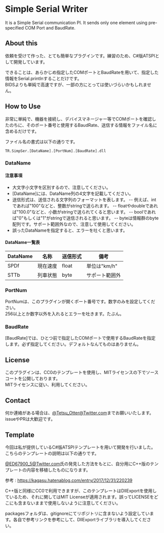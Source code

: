 # Simple Serial Writer
It is a Simple Serial communication PI. It sends only one element using pre-specified COM Port and BaudRate.

## About this
依頼を受けて作った、とても簡単なプラグインです。練習のため、C#版ATSPIとして開発しています。

できることは、あらかじめ指定したCOMポートとBaudRateを用いて、指定した情報をSerial.printlnすることだけです。  
BIDSよりも単純で高速ですが、一部の方にとっては使いづらいかもしれません。

## How to Use
非常に単純で、機器を接続し、デバイスマネージャー等でCOMポートを確認したのちに、そのポート番号と使用するBaudRate、送信する情報をファイル名に含めるだけです。

ファイル名の書式は以下の通りです。  
~~~
TR.SimpSer.[DataName].[PortNum].[BaudRate].dll
~~~

### DataName
#### 注意事項
- 大文字小文字を区別するので、注意してください。
- [DataName]には、DataName列の4文字を記載してください。
- 送信形式は、送信される文字列のフォーマットを表します。
-- 例えば、intであれば"100"などと、整数がstringで送られます。
-- floatやdoubleであれば"100.0"などと、小数がstringで送られてくると思います。
-- boolであれば"0"もしくは"1"がstringで送信されると思います。
-- byteは情報群のbyte配列です。サポート範囲外なので、注意して使用してください。
- 誤ったDataNameを指定すると、エラーを吐くと思います。

#### DataName一覧表
|DataName|名称|送信形式|備考|
|----|----|----|----|
|SPDf|現在速度|float|単位は"km/h"|
|STTb|列車状態|byte|サポート範囲外|

### PortNum
PortNumは、このプラグインが開くポート番号です。数字のみを設定してください。  
256以上とか数字以外を入れるとエラーを吐きます。たぶん。

### BaudRate
[BaudRate]では、ひとつ前で指定したCOMポートで使用するBaudRateを指定します。必ず指定してください。デフォルトなんてものはありません。

## License
このプラグインは、CC0のテンプレートを使用し、MITライセンスの下でソースコートを公開しております。  
MITライセンスに従い、利用してください。

## Contact
何か連絡がある場合は、[@Tetsu_Otter@Twitter.com](https://twitter.com/Tetsu_Otter)までお願いいたします。  
issueやPRは大歓迎です。

## Template
今回は私が提供しているC#版ATSPIテンプレートを用いて開発を行いました。こちらのテンプレートの説明は以下の通りです。

[@ED67900_5@Twitter.com](https://twitter.com/ED67900_5)氏の発見した方法をもとに、自分用にC++版のテンプレートの内容を移植したものになります。

参考 : https://kagasu.hatenablog.com/entry/2017/12/31/220239

C++版と同様にCC0で利用できますが、このテンプレートはDllExportを使用しているため、それに関してはMIT Licenseが適用されます。誤ってLICENSEをどこにも含まないままで使用しないように注意してください。

packagesフォルダは、gitignoreにてリポジトリに含まないよう設定しています。各自で参考リンクを参考にして、DllExportライブラリを導入してください。

